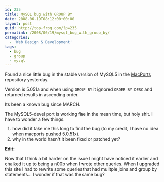 ```yaml
---
id: 235
title: MySQL bug with GROUP BY
date: 2008-06-19T08:12:00+00:00
layout: post
guid: http://top-frog.com/?p=235
permalink: /2008/06/19/mysql_bug_with_group_by/
categories:
  - 'Web Design & Development'
tags:
  - bug
  - group
  - mysql
---
```

Found a nice little bug in the stable version of MySQL5 in the [MacPorts](http://macports.org) repository yesterday.

Version is 5.051a and when using `GROUP BY` it ignored `ORDER BY DESC` and returned results in ascending order.

Its been a known bug since MARCH.

The MySQL5-devel port is working fine in the mean time, but holy shit. I have to wonder a few things.

1. how did it take me this long to find the bug (to my credit, I have no idea when macports pushed 5.0.51x).
2. why in the world hasn't it been fixed or patched yet?

**Edit:**

Now that I think a bit harder on the issue I might have noticed it earlier and chalked it up to being a n00b when I wrote other queries. When I upgraded this site I had to rewrite some queries that had mulitple joins and group by statements… I wonder if that was the same bug?